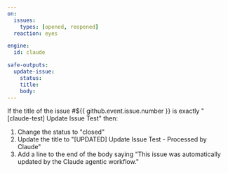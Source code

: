 ```yaml
---
on:
  issues:
    types: [opened, reopened]
  reaction: eyes

engine: 
  id: claude

safe-outputs:
  update-issue:
    status:
    title:
    body:
---
```


If the title of the issue #${{ github.event.issue.number }} is exactly "[claude-test] Update Issue Test" then:

1. Change the status to "closed"
2. Update the title to "[UPDATED] Update Issue Test - Processed by Claude"
3. Add a line to the end of the body saying "This issue was automatically updated by the Claude agentic workflow."

